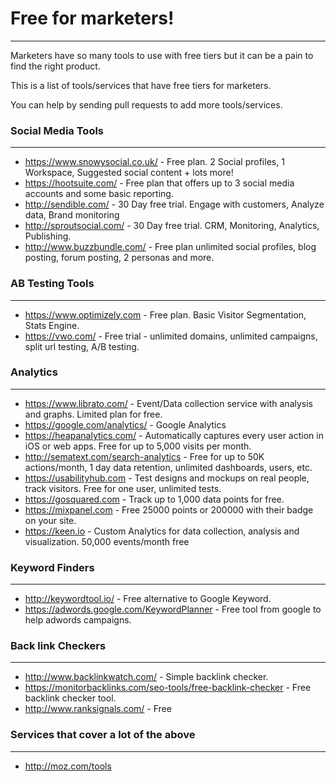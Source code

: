 # Free for marketers!
---
Marketers have so many tools to use with free tiers but it can be a pain to find the right product.

This is a list of tools/services that have free tiers for marketers.

You can help by sending pull requests to add more tools/services.

### Social Media Tools
---
* https://www.snowysocial.co.uk/ - Free plan. 2 Social profiles, 1 Workspace, Suggested social content + lots more!
* https://hootsuite.com/ - Free plan that offers up to 3 social media accounts and some basic reporting.
* http://sendible.com/ - 30 Day free trial. Engage with customers, Analyze data, Brand monitoring
* http://sproutsocial.com/ - 30 Day free trial. CRM, Monitoring, Analytics, Publishing.
* http://www.buzzbundle.com/ - Free plan unlimited social profiles, blog posting, forum posting, 2 personas and more.

### AB Testing Tools
---
* https://www.optimizely.com - Free plan. Basic Visitor Segmentation, Stats Engine.
* https://vwo.com/ - Free trial - unlimited domains, unlimited campaigns, split url testing, A/B testing.

### Analytics
---
* https://www.librato.com/ - Event/Data collection service with analysis and graphs. Limited plan for free.
* https://google.com/analytics/ - Google Analytics
* https://heapanalytics.com/ - Automatically captures every user action in iOS or web apps. Free for up to 5,000 visits per month.
* http://sematext.com/search-analytics - Free for up to 50K actions/month, 1 day data retention, unlimited dashboards, users, etc.
* https://usabilityhub.com - Test designs and mockups on real people, track visitors. Free for one user, unlimited tests.
* https://gosquared.com - Track up to 1,000 data points for free.
* https://mixpanel.com - Free 25000 points or 200000 with their badge on your site.
* https://keen.io - Custom Analytics for data collection, analysis and visualization. 50,000 events/month free

### Keyword Finders
---
* http://keywordtool.io/ - Free alternative to Google Keyword.
* https://adwords.google.com/KeywordPlanner - Free tool from google to help adwords campaigns.

### Back link Checkers
---
* http://www.backlinkwatch.com/ - Simple backlink checker.
* https://monitorbacklinks.com/seo-tools/free-backlink-checker - Free backlink checker tool.
* http://www.ranksignals.com/ - Free

### Services that cover a lot of the above
---
* http://moz.com/tools
